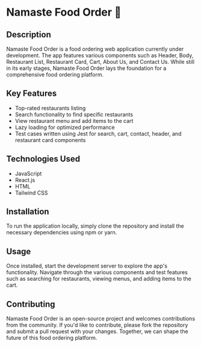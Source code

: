 # Namaste Food Order 🚀

## Description

Namaste Food Order is a food ordering web application currently under development. The app features various components such as Header, Body, Restaurant List, Restaurant Card, Cart, About Us, and Contact Us. While still in its early stages, Namaste Food Order lays the foundation for a comprehensive food ordering platform.

## Key Features

- Top-rated restaurants listing
- Search functionality to find specific restaurants
- View restaurant menu and add items to the cart
- Lazy loading for optimized performance
- Test cases written using Jest for search, cart, contact, header, and restaurant card components

## Technologies Used

- JavaScript
- React.js
- HTML
- Tailwind CSS

## Installation

To run the application locally, simply clone the repository and install the necessary dependencies using npm or yarn.

## Usage

Once installed, start the development server to explore the app's functionality. Navigate through the various components and test features such as searching for restaurants, viewing menus, and adding items to the cart.

## Contributing

Namaste Food Order is an open-source project and welcomes contributions from the community. If you'd like to contribute, please fork the repository and submit a pull request with your changes. Together, we can shape the future of this food ordering platform.

